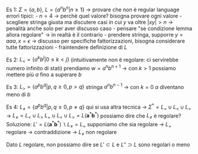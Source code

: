 Es 1:
	$\Sigma = \{a,b\}$, $L=\{a^nb^n|n\geq1\}$ -> provare che non è regular language
	errori tipici:
	- $n=4$ -> perchè quel valore? bisogna provare ogni valore
	- scegliere stringa giusta ma discutere casi in cui $y$ va oltre $|xy|>n$ -> penalità anche solo per aver discusso caso
	- pensare "se condizione lemma allora regolare" -> in realtà è il contrario
	- prendere stringa, supporre $y=aaa, x=\epsilon$ -> discusso per specifiche fattorizzazioni, bisogna considerare tutte fattorizzazioni
	- fraintendere definizione di $L$

Es 2:
	$L_< = \{a^kb^j | 0\leq k<j\}$
	(intuitivamente non è regolare: ci servirebbe numero infinito di stati)
	prendiamo $w=a^nb^{n+1}$ -> con $k>1$ possiamo mettere più $a$ fino a superare $b$

Es 3:
	$L_>=\{a^pb^q|p,q\geq0,p>q\}$
	stringa $a^nb^{n-1}$ -> con $k=0$ $a$ diventano meno di $b$

Es 4:
	$L_{\neq}=\{a^pb^q|p,q\geq0,p\neq q\}$
	qui si usa altra tecnica -> $\Sigma^*=L_=\cup L_<\cup L_>$ -> $L_{\neq}=L_<\cup L_>$
	$L_= \cup L_< \cup L_> = L(\textbf{a}^*\textbf{b}^*)$
	possiamo dire che $L_{\neq}$ è regolare?
	Soluzione:
		$L'=L(\textbf{a}^*\textbf{b}^*) \backslash L_{\neq} = L_=$
		supponiamo che sia regolare -> $L_=$ regolare -> contraddizione -> $L_{\neq}$ non regolare

Dato $L$ regolare, non possiamo dire se $L' \subset L$ e $L'' \supset L$ sono regolari o meno